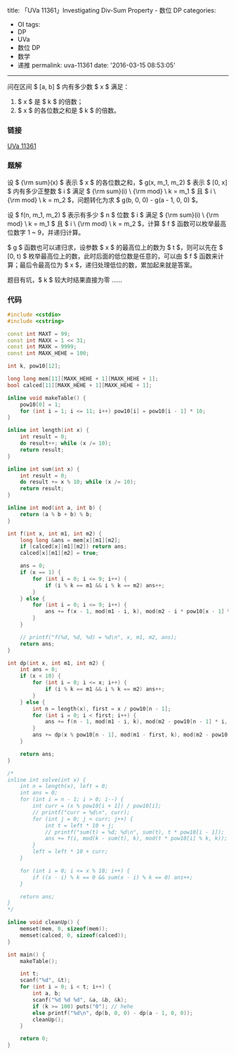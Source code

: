 title: 「UVa 11361」Investigating Div-Sum Property - 数位 DP
categories:
  - OI
tags:
  - DP
  - UVa
  - 数位 DP
  - 数学
  - 递推
permalink: uva-11361
date: '2016-03-15 08:53:05'
---

问在区间 $ [a, b] $ 内有多少数 $ x $ 满足：

1. $ x $ 是 $ k $ 的倍数；
2. $ x $ 的各位数之和是 $ k $ 的倍数。

<!-- more -->

### 链接

[UVa 11361](https://uva.onlinejudge.org/index.php?option=com_onlinejudge&Itemid=8&page=show_problem&problem=2346)

### 题解

设 $ {\rm sum}(x) $ 表示 $ x $ 的各位数之和，$ g(x, m_1, m_2) $ 表示 $ [0, x] $ 内有多少正整数 $ i $ 满足 $ {\rm sum}(i) \ {\rm mod} \ k = m_1 $ 且 $ i \ {\rm mod} \ k = m_2 $，问题转化为求 $ g(b, 0, 0) - g(a - 1, 0, 0) $。

设 $ f(n, m_1, m_2) $ 表示有多少 $ n $ 位数 $ i $ 满足 $ {\rm sum}(i) \ {\rm mod} \ k = m_1 $ 且 $ i \ {\rm mod} \ k = m_2 $，计算 $ f $ 函数可以枚举最高位数字 1 ~ 9，并递归计算。

$ g $ 函数也可以递归求，设参数 $ x $ 的最高位上的数为 $ t $，则可以先在 $ [0, t) $ 枚举最高位上的数，此时后面的低位数是任意的，可以由 $ f $ 函数来计算；最后令最高位为 $ x $，递归处理低位的数，累加起来就是答案。

题目有坑，$ k $ 较大时结果直接为零 ……

### 代码

```cpp
#include <cstdio>
#include <cstring>

const int MAXT = 99;
const int MAXX = 1 << 31;
const int MAXK = 9999;
const int MAXK_HEHE = 100;

int k, pow10[12];

long long mem[11][MAXK_HEHE + 1][MAXK_HEHE + 1];
bool calced[11][MAXK_HEHE + 1][MAXK_HEHE + 1];

inline void makeTable() {
    pow10[0] = 1;
    for (int i = 1; i <= 11; i++) pow10[i] = pow10[i - 1] * 10;
}

inline int length(int x) {
    int result = 0;
    do result++; while (x /= 10);
    return result;
}

inline int sum(int x) {
    int result = 0;
    do result += x % 10; while (x /= 10);
    return result;
}

inline int mod(int a, int b) {
    return (a % b + b) % b;
}

int f(int x, int m1, int m2) {
    long long &ans = mem[x][m1][m2];
    if (calced[x][m1][m2]) return ans;
    calced[x][m1][m2] = true;

    ans = 0;
    if (x == 1) {
        for (int i = 0; i <= 9; i++) {
            if (i % k == m1 && i % k == m2) ans++;
        }
    } else {
        for (int i = 0; i <= 9; i++) {
            ans += f(x - 1, mod(m1 - i, k), mod(m2 - i * pow10[x - 1] % k, k));
        }
    }

    // printf("f(%d, %d, %d) = %d\n", x, m1, m2, ans);
    return ans;
}

int dp(int x, int m1, int m2) {
    int ans = 0;
    if (x < 10) {
        for (int i = 0; i <= x; i++) {
            if (i % k == m1 && i % k == m2) ans++;
        }
    } else {
        int n = length(x), first = x / pow10[n - 1];
        for (int i = 0; i < first; i++) {
            ans += f(n - 1, mod(m1 - i, k), mod(m2 - pow10[n - 1] * i, k));
        }
        ans += dp(x % pow10[n - 1], mod(m1 - first, k), mod(m2 - pow10[n - 1] * first, k));
    }

    return ans;
}

/*
inline int solve(int x) {
    int n = length(x), left = 0;
    int ans = 0;
    for (int i = n - 1; i > 0; i--) {
        int curr = (x % pow10[i + 1]) / pow10[i];
        // printf("curr = %d\n", curr);
        for (int j = 0; j < curr; j++) {
            int t = left * 10 + j;
            // printf("sum(t) = %d; %d\n", sum(t), t * pow10[i - 1]);
            ans += f(i, mod(k - sum(t), k), mod(t * pow10[i] % k, k));
        }
        left = left * 10 + curr;
    }

    for (int i = 0; i <= x % 10; i++) {
        if ((x - i) % k == 0 && sum(x - i) % k == 0) ans++;
    }

    return ans;
}
*/

inline void cleanUp() {
    memset(mem, 0, sizeof(mem));
    memset(calced, 0, sizeof(calced));
}

int main() {
    makeTable();

    int t;
    scanf("%d", &t);
    for (int i = 0; i < t; i++) {
        int a, b;
        scanf("%d %d %d", &a, &b, &k);
        if (k >= 100) puts("0"); // hehe
        else printf("%d\n", dp(b, 0, 0) - dp(a - 1, 0, 0));
        cleanUp();
    }

    return 0;
}
```